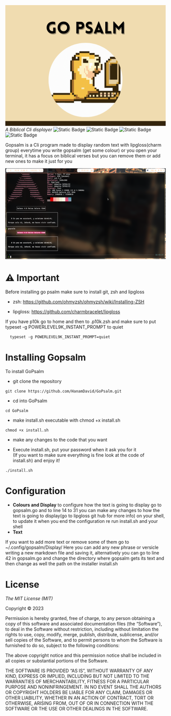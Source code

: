 ![Icon Made by Dall e 2 just because](Images/gopher.png)
*A Biblical Cli displayer*
![Static Badge](https://img.shields.io/badge/Golang-made)
![Static Badge](https://img.shields.io/badge/Golang-made)
![Static Badge](https://img.shields.io/badge/Lipgloss-Charm-MIT)
![Static Badge](https://img.shields.io/badge/MIT-uwu)


Gopsalm is a Cli program made to display random text with lipgloss(charm group) 
everytime you write gopsalm (get some colour) or you open your terminal, it has a focus on
biblical verses but you can remove them or add new ones to make it just for you

![Example](Images/Example.png) 

# :warning: Important

Before installing go psalm make sure to install git, zsh and lipgloss

+ zsh:
https://github.com/ohmyzsh/ohmyzsh/wiki/Installing-ZSH

+ lipgloss:
https://github.com/charmbracelet/lipgloss

If you have p10k go to home and then to .p10k.zsh
and make sure to put typeset -g POWERLEVEL9K_INSTANT_PROMPT
to quiet

```
  typeset -g POWERLEVEL9K_INSTANT_PROMPT=quiet
```

# Installing Gopsalm

To install GoPsalm

+ git clone the repository

```
git clone https://github.com/HanamDavid/GoPsalm.git
```
+ cd into GoPsalm
```
cd GoPsalm
```
+ make install.sh executable with chmod +x install.sh 

```
chmod +x install.sh
```

+ make any changes to the code that you want

+ Execute install.sh, put your password when it ask you for it  
(If you want to make sure everything is fine look at the code of install.sh) 
and enjoy it!
```
./install.sh
```
# Configuration

+ **Colours and Display** 
to configure how the text is going to display 
go to gopsalm.go and to line 14 to 31 you can make any changes
to how the text is going to display(go to lipgloss git hub for more info)
on your shell, to update it  when you end the configuration re 
run install.sh and your shell 
+ **Text**

If you want to add more text or remove some of them go to ~/.config/gopsalm/Display/ 
Here you can add any new phrase or versicle writing a new markdown file 
and saving it, alternatively you can go to line 42 in gopsalm.go and 
change the directory where gopsalm gets its text and then change as 
well the path on the installer install.sh

# License

*The MIT License (MIT)*

Copyright © 2023 <copyright holders>

Permission is hereby granted, free of charge, to any person obtaining a
copy of this software and associated documentation files (the “Software”),
to deal in the Software without restriction, including without limitation the rights to
use, copy, modify, merge, publish, distribute, sublicense, and/or sell copies of 
the Software, and to permit persons to whom the Software is furnished to do so, subject
to the following conditions:

The above copyright notice and this permission notice shall be included in all copies or substantial portions of the Software.

THE SOFTWARE IS PROVIDED “AS IS”, WITHOUT WARRANTY OF ANY KIND, EXPRESS OR IMPLIED, INCLUDING BUT NOT LIMITED 
TO THE WARRANTIES OF MERCHANTABILITY, FITNESS FOR A PARTICULAR PURPOSE AND NONINFRINGEMENT. IN NO EVENT SHALL THE AUTHORS OR 
COPYRIGHT HOLDERS BE LIABLE FOR ANY CLAIM, DAMAGES OR OTHER LIABILITY, WHETHER IN AN ACTION OF CONTRACT, TORT OR OTHERWISE, ARISING FROM, 
OUT OF OR IN CONNECTION WITH THE SOFTWARE OR THE USE OR OTHER DEALINGS IN THE SOFTWARE.

